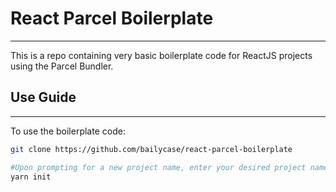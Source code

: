 # React Parcel Boilerplate

------

This is a repo containing very basic boilerplate code for ReactJS projects using the Parcel Bundler.



## Use Guide

------

To use the boilerplate code:

```bash
git clone https://github.com/bailycase/react-parcel-boilerplate

#Upon prompting for a new project name, enter your desired project name
yarn init 
```
